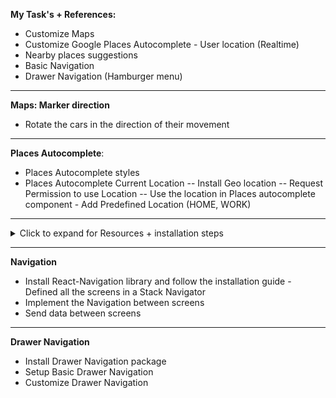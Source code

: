 <b>My Task's + References:</b>

- Customize Maps
- Customize Google Places Autocomplete - User location (Realtime)
- Nearby places suggestions
- Basic Navigation
- Drawer Navigation (Hamburger menu)

<hr>

<b>Maps: Marker direction</b>

- Rotate the cars in the direction of their movement

<hr>

<b>Places Autocomplete</b>:

- Places Autocomplete styles
- Places Autocomplete Current Location
-- Install Geo location
-- Request Permission to use Location
-- Use the location in Places autocomplete component - Add Predefined Location (HOME, WORK)
<hr>
<details>
  <summary>Click to expand for Resources + installation steps</summary>
<b>iOS Resources:</b>

([React Native Google Places Library Autocomplete](https://github.com/FaridSafi/react-native-google-places-autocomplete/blob/master/README.md))

```
npm install @react-native-community/geolocation --save
// Library installation
```

- Enable Google Places API Web Service + [Google Places API keys](https://developers.google.com/places/documentation/)

- Enable Billing for the project to the account

```
npx pod-install
// Once library and API are enabled, install pods
```

then,

```
npx react-native run-ios
// To rebuild
```

</details>

<hr>
<b> Navigation</b>

- Install React-Navigation library and follow the installation guide - Defined all the screens in a Stack Navigator
- Implement the Navigation between screens
- Send data between screens
<hr>
<b> Drawer Navigation </b>

- Install Drawer Navigation package
- Setup Basic Drawer Navigation
- Customize Drawer Navigation
